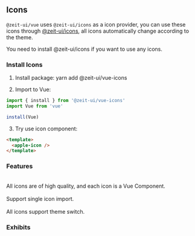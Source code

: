 ## Icons

`@zeit-ui/vue` uses `@zeit-ui/icons` as a icon provider, you can use these icons through [@zeit-ui/icons](https://github.com/zeit-ui/vue-icons),
all icons automatically change according to the theme.

<zi-note type="warning">
You need to install <zi-code>@zeit-ui/icons</zi-code> if you want to use any icons.
</zi-note>

<zi-spacer :y="2"></zi-spacer>

### Install Icons

1. Install package: <zi-code>yarn add @zeit-ui/vue-icons</zi-code>

2. Import to Vue:

```js
import { install } from '@zeit-ui/vue-icons'
import Vue from 'vue'

install(Vue)
```

3. Try use icon component:

```html
<template>
  <apple-icon />
</template>
```

<zi-spacer :y="2"></zi-spacer>

### Features

<br>

<zi-dot type="success">
All icons are of high quality, and each icon is a Vue Component.
</zi-dot>

<br>
<br>

<zi-dot type="success">
Support single icon import.
</zi-dot>

<br>
<br>

<zi-dot type="success">
All icons support theme switch.
</zi-dot>

<zi-spacer :y="2"></zi-spacer>

### Exhibits

<ex-exhibits></ex-exhibits>

<zi-spacer :y="3"></zi-spacer>
